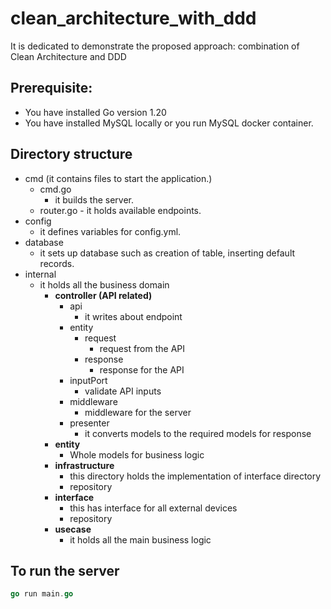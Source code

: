 # clean_architecture_with_ddd
It is dedicated to demonstrate the proposed approach: combination of Clean Architecture and DDD

## Prerequisite:
-  You have installed Go version 1.20
-  You have installed MySQL locally or you run MySQL docker container.

## Directory structure
- cmd (it contains files to start the application.)
    - cmd.go
        -  it builds the server.
    -  router.go
      -  it holds available endpoints.
- config
    - it defines variables for config.yml.
- database
    - it sets up database such as creation of table, inserting default records.
- internal
    - it holds all the business domain
        - **controller (API related)**
            - api
                - it writes about endpoint
            - entity
              - request
                - request from the API
              - response
                - response for the API
            - inputPort
              - validate API inputs 
            - middleware
              - middleware for the server
            - presenter
              - it converts models to the required models for response
        - **entity**
          - Whole models for business logic
        - **infrastructure**
          - this directory holds the implementation of interface directory
          - repository
        - **interface**
          - this has interface for all external devices
          - repository
        - **usecase**
          - it holds all the main business logic


## To run the server
```go
go run main.go
```